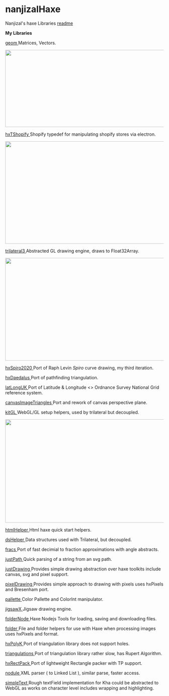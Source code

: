 # nanjizalHaxe
Nanjizal's haxe Libraries
[readme](https://nanjizallibraries.github.io/nanjizalHaxe/index.html)

__My Libraries__

[geom ](https://nanjizal.github.io/geom/pages/) Matrices, Vectors. 

<img src="https://nanjizallibraries.github.io/nanjizalHaxe/geomDox.png" width="623" height="245">
  
  
[hxTShopify ](https://nanjizal.github.io/hxTShopify/pages/)  Shopify 
typedef for manipulating shopify stores via electron.  
  
<img src="https://nanjizallibraries.github.io/nanjizalHaxe/hxTShopifyDox.png" width="624" height="325"> 
  
  
  
[trilateral3 ](https://nanjizal.github.io/trilateral3/pages/)
Abstracted GL drawing engine, draws to Float32Array.  
  
<img src="https://nanjizallibraries.github.io/nanjizalHaxe/trilateral3Dox.png" width="624" height="326"> 
  
    
[hxSpiro2020 ](https://github.com/nanjizal/hxSpiro2020/) Port of Raph 
Levin *Spiro* curve drawing, my third iteration.  
  
[hxDaedalus ](https://github.com/hxDaedalus)Port of pathfinding 
triangulation.
  
[latLongUK ](https://nanjizal.github.io/latLongUK/pages/index.html) Port 
of Latitude & Longitude <> Ordnance Survey National
Grid reference system.  
  
[canvasImageTriangles ](https://github.com/nanjizal/canvasImageTriangle) 
Port and rework of canvas perspective plane.  
  
[kitGL ](https://nanjizal.github.io/kitGL/pages/index.html)  WebGL/GL setup helpers, used by trilateral but decoupled.  
  
<img src="https://nanjizallibraries.github.io/nanjizalHaxe/kitGLDox.png" width="625" height="328"> 
    
[ htmlHelper ](https://nanjizal.github.io/htmlHelper/pages/)  Html haxe quick start helpers.  
  
[ dsHelper ](https://nanjizal.github.io/dsHelper/pages/index.html?v=1)   Data structures used with Trilateral, but decoupled.  
  
[ fracs ](https://github.com/nanjizal/fracs) Port of fast decimial to fraction approximations with angle abstracts.  
  
[ justPath ](https://github.com/nanjizal/justPath) Quick parsing of a string from an svg path.  
  
[ justDrawing ](https://github.com/nanjizal/justDrawing) Provides simple drawing abstraction over haxe toolkits include canvas, svg and pixel support.  
  
[ pixelDrawing ](https://github.com/nanjizal/pixelDrawing) Provides simple approach to drawing with pixels uses hxPixels and Bresenham port.  
  
[ pallette ](https://nanjizal.github.io/pallette/pages/) Color Pallette and ColorInt manipulator.  
  
[ jigsawX ](https://github.com/nanjizal/JigsawX) Jigsaw drawing engine.  
  
[ folderNode ](https://nanjizal.github.io/folderNode/pages/index.html?i=1) Haxe Nodejs Tools for loading, saving and downloading files.  
  
[ folder ](https://github.com/nanjizal/folder) File and folder helpers for use with Haxe when processing images uses hxPixels and format.  
  
[ hxPolyK ](https://github.com/nanjizal/hxPolyK) Port of triangulation library does not support holes.  
  
[ triangulations ](https://rawgit.com/nanjizal/triangulationsWebGLtest/master/doc/pages/index.html) Port of triangulation library rather slow, has Rupert Algorithm.  
  
[ hxRectPack ](https://github.com/nanjizal/hxRectPack2D) Port of lightweight Rectangle packer with TP support.  

[ nodule ](https://github.com/nanjizal/Nodule) XML parser ( to Linked List 
), similar parse, faster access.  
  
[ simpleText ](https://github.com/nanjizal/SimpleText) Rough textField implementation for Kha could be abstracted to WebGL as works on character level includes wrapping and highlighting.  
